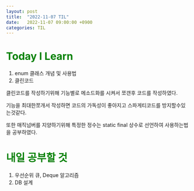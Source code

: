 ```yaml
---
layout: post
title:  "2022-11-07 TIL"
date:   2022-11-07 09:00:00 +0900
categories: TIL
---
```


<span style="color:green"> Today I Learn  </span>
=====================================================

1. enum 클래스 개념 및 사용법
2. 클린코드

클린코드를 작성하기위해 기능별로 메소드화를 시켜서 쪼갠후 코드를 작성하였다.

기능을 최대한쪼개서 작성하면 코드의 가독성이 좋아지고 스파게티코드를 방지할수있는것같다.

또한 매직넘버를 지양하기위해 특정한 정수는 static final 상수로 선언하여 사용하는법을 공부하였다.


<span style="color:green"> 내일 공부할 것 </span>
=====================================================
1. 우선순위 큐, Deque 알고리즘
2. DB 설계


